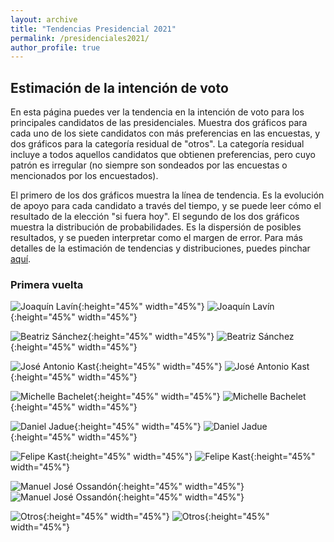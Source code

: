 ```yaml
---
layout: archive
title: "Tendencias Presidencial 2021"
permalink: /presidenciales2021/
author_profile: true
---
```



## Estimación de la intención de voto

En esta página puedes ver la tendencia en la intención de voto para los principales candidatos de las presidenciales. Muestra dos gráficos para cada uno de los siete candidatos con más preferencias en las encuestas, y dos gráficos para la categoría residual de "otros". La categoría residual incluye a todos aquellos candidatos que obtienen preferencias, pero cuyo patrón es irregular (no siempre son sondeados por las encuestas o mencionados por los encuestados).

El primero de los dos gráficos muestra la línea de tendencia. Es la evolución de apoyo para cada candidato a través del tiempo, y se puede leer cómo el resultado de la elección "si fuera hoy". El segundo de los dos gráficos muestra la distribución de probabilidades. Es la dispersión de posibles resultados, y se pueden interpretar como el margen de error. Para más detalles de la estimación de tendencias y distribuciones, puedes pinchar [aquí](https://kennethbunker.github.io/tresquintos/tsm/).


### Primera vuelta

![Joaquín Lavín](/tresquintos/images/ts_2021_Joaquín%20Lavín.png){:height="45%" width="45%"} ![Joaquín Lavín](/tresquintos/images/kd_2021_Joaquín%20Lavín.png){:height="45%" width="45%"}


![Beatriz Sánchez](/tresquintos/images/ts_2021_Beatriz%20Sánchez.png){:height="45%" width="45%"} ![Beatriz Sánchez](/tresquintos/images/kd_2021_Beatriz%20Sánchez.png){:height="45%" width="45%"}


![José Antonio Kast](/tresquintos/images/ts_2021_José%20Antonio%20Kast.png){:height="45%" width="45%"} ![José Antonio Kast](/tresquintos/images/kd_2021_José%20Antonio%20Kast.png){:height="45%" width="45%"}

![Michelle Bachelet](/tresquintos/images/ts_2021_Michelle%20Bachelet.png){:height="45%" width="45%"} ![Michelle Bachelet](/tresquintos/images/kd_2021_Michelle%20Bachelet.png){:height="45%" width="45%"}

![Daniel Jadue](/tresquintos/images/ts_2021_Daniel%20Jadue.png){:height="45%" width="45%"} ![Daniel Jadue](/tresquintos/images/kd_2021_Daniel%20Jadue.png){:height="45%" width="45%"}


![Felipe Kast](/tresquintos/images/ts_2021_Felipe%20Kast.png){:height="45%" width="45%"} ![Felipe Kast](/tresquintos/images/kd_2021_Felipe%20Kast.png){:height="45%" width="45%"}


![Manuel José Ossandón](/tresquintos/images/ts_2021_Manuel%20José%20Ossandón.png){:height="45%" width="45%"} ![Manuel José Ossandón](/tresquintos/images/kd_2021_Manuel%20José%20Ossandón.png){:height="45%" width="45%"}

![Otros](/tresquintos/images/ts_2021_Otros.png){:height="45%" width="45%"} ![Otros](/tresquintos/images/kd_2021_Otros.png){:height="45%" width="45%"}
